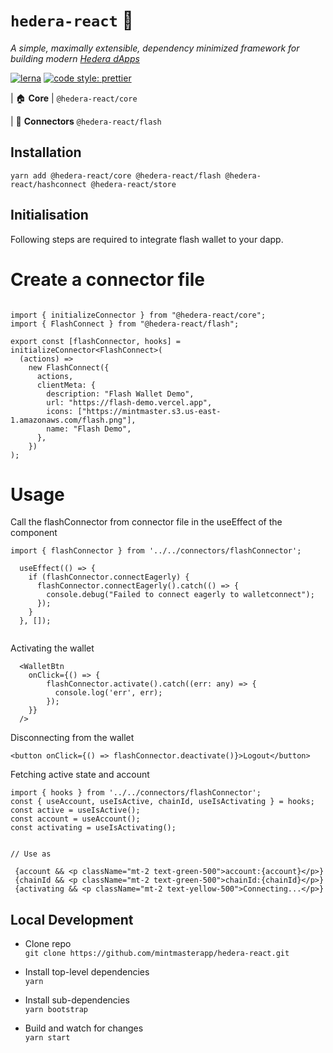 # `hedera-react` 🧰

_A simple, maximally extensible, dependency minimized framework for building modern [Hedera dApps](https://www.hedera.com/)_

[![lerna](https://img.shields.io/badge/maintained%20with-lerna-cc00ff.svg)](https://lerna.js.org/)
[![code style: prettier](https://img.shields.io/badge/code_style-prettier-ff69b4.svg?style=flat-square)](https://github.com/prettier/prettier)

| 🏠 **Core**
| `@hedera-react/core`

| 🔌 **Connectors**
`@hedera-react/flash`

## Installation

```
yarn add @hedera-react/core @hedera-react/flash @hedera-react/hashconnect @hedera-react/store 

```

## Initialisation

Following steps are required to integrate flash wallet to your dapp. 

# Create a connector file

```

import { initializeConnector } from "@hedera-react/core";
import { FlashConnect } from "@hedera-react/flash";

export const [flashConnector, hooks] = initializeConnector<FlashConnect>(
  (actions) =>
    new FlashConnect({
      actions,
      clientMeta: {
        description: "Flash Wallet Demo",
        url: "https://flash-demo.vercel.app",
        icons: ["https://mintmaster.s3.us-east-1.amazonaws.com/flash.png"],
        name: "Flash Demo",
      },
    })
);

```

# Usage

Call the flashConnector from connector file in the useEffect of the component

```
import { flashConnector } from '../../connectors/flashConnector';

  useEffect(() => {
    if (flashConnector.connectEagerly) {
      flashConnector.connectEagerly().catch(() => {
        console.debug("Failed to connect eagerly to walletconnect");
      });
    }
  }, []);
  

```

Activating the wallet

```
  <WalletBtn
    onClick={() => {
        flashConnector.activate().catch((err: any) => {
          console.log('err', err);
        });
    }}
  />

```

Disconnecting from the wallet

```
<button onClick={() => flashConnector.deactivate()}>Logout</button>
```

Fetching active state and account

```
import { hooks } from '../../connectors/flashConnector';
const { useAccount, useIsActive, chainId, useIsActivating } = hooks;
const active = useIsActive();
const account = useAccount();
const activating = useIsActivating();


// Use as

 {account && <p className="mt-2 text-green-500">account:{account}</p>}
 {chainId && <p className="mt-2 text-green-500">chainId:{chainId}</p>}
 {activating && <p className="mt-2 text-yellow-500">Connecting...</p>}

```



## Local Development

- Clone repo\
  `git clone https://github.com/mintmasterapp/hedera-react.git`

- Install top-level dependencies\
  `yarn`

- Install sub-dependencies\
  `yarn bootstrap`

- Build and watch for changes\
  `yarn start`
